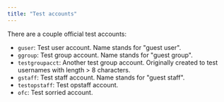 ```yaml
---
title: "Test accounts"
---
```


There are a couple official test accounts:

- `guser`: Test user account. Name stands for "guest user".
- `ggroup`: Test group account. Name stands for "guest group".
- `testgroupacct`: Another test group account. Originally created to test
  usernames with length > 8 characters.
- `gstaff`: Test staff account. Name stands for "guest staff".
- `testopstaff`: Test opstaff account.
- `ofc`: Test sorried account.
